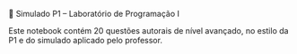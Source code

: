 🧠 Simulado P1 – Laboratório de Programação I

Este notebook contém 20 questões autorais de nível avançado, no estilo da P1 e do simulado aplicado pelo professor. 
